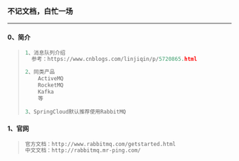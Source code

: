 ### 不记文档，白忙一场

------

#### 0、简介

> ```python
> 1、消息队列介绍
> 	参考：https://www.cnblogs.com/linjiqin/p/5720865.html
> 
> 2、同类产品
>     ActiveMQ
>     RocketMQ
>     Kafka
>     等
>     
> 3、SpringCloud默认推荐使用RabbitMQ
> ```

#### 1、官网

> ```python
> 官方文档：http://www.rabbitmq.com/getstarted.html
> 中文文档：http://rabbitmq.mr-ping.com/
> ```